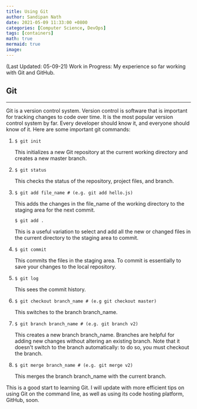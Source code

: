 ```yaml
---
title: Using Git
author: Sandipan Nath
date: 2021-05-09 11:33:00 +0800
categories: [Computer Science, DevOps]
tags: [containers]
math: true
mermaid: true
image:
---
```


(Last Updated: 05-09-21) Work in Progress: My experience so far working with Git and GitHub.

## Git

---

<!-- # H1 - heading

<h2 data-toc-skip>H2 - heading</h2>

<h3 data-toc-skip>H3 - heading</h3>

## <h4>H4 - heading</h4> -->

Git is a version control system. Version control is software that is important for tracking changes to code over time. It is the most popular version control system by far. Every developer should know it, and everyone should know of it. Here are some important git commands:

1. ```console
   $ git init
   ```
   This initializes a new Git repository at the current working directory and creates a new master branch.
   <br>
   
2. ```console
   $ git status
   ```
   This checks the status of the repository, project files, and branch.
   <br>

3. ```console
   $ git add file_name # (e.g. git add hello.js)
   ```
   This adds the changes in the file_name of the working directory to the staging area for the next commit.
   ```console
   $ git add .
   ```
   This is a useful variation to select and add all the new or changed files in the current directory to the staging area to commit.
   <br> 

4. ```console
   $ git commit
   ```
   This commits the files in the staging area. To commit is essentially to save your changes to the local repository.
   <br>

5. ```console
   $ git log
   ```
   This sees the commit history.
   <br>  

6. ```console
   $ git checkout branch_name # (e.g git checkout master)
   ```
   This switches to the branch branch_name.
   <br>

7. ```console
   $ git branch branch_name # (e.g. git branch v2)
   ```
   This creates a new branch branch_name. Branches are helpful for adding new changes without altering an existing branch. Note that it doesn't switch to the branch automatically: to do so, you must checkout the branch.
   <br>

8. ```console
   $ git merge branch_name # (e.g. git merge v2)
   ```
   This merges the branch branch_name with the current branch.

This is a good start to learning Git. I will update with more efficient tips on using Git on the command line, as well as using its code hosting platform, GitHub, soon.